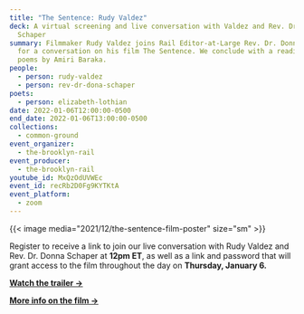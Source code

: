 ```yaml
---
title: "The Sentence: Rudy Valdez"
deck: A virtual screening and live conversation with Valdez and Rev. Dr. Donna
  Schaper
summary: Filmmaker Rudy Valdez joins Rail Editor-at-Large Rev. Dr. Donna Schaper
  for a conversation on his film The Sentence. We conclude with a reading of
  poems by Amiri Baraka.
people:
  - person: rudy-valdez
  - person: rev-dr-dona-schaper
poets:
  - person: elizabeth-lothian
date: 2022-01-06T12:00:00-0500
end_date: 2022-01-06T13:00:00-0500
collections:
  - common-ground
event_organizer:
  - the-brooklyn-rail
event_producer:
  - the-brooklyn-rail
youtube_id: MxQzOdUVWEc
event_id: recRb2D0Fg9KYTKtA
event_platform:
  - zoom
---
```

{{< image media="2021/12/the-sentence-film-poster" size="sm" >}}

Register to receive a link to join our live conversation with Rudy Valdez and Rev. Dr. Donna Schaper at **12pm ET**, as well as a link and password that will grant access to the film throughout the day on **Thursday, January 6.**

**[Watch the trailer →](https://www.thesentencedoc.com/the-trailer)**

**[More info on the film →](https://www.thesentencedoc.com/)**
